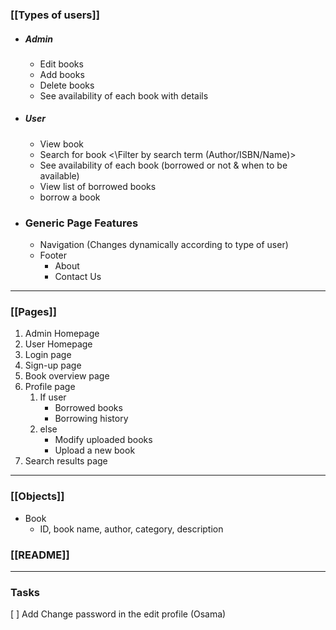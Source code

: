 ### [[Types of users]]

- ##### Admin
  - Edit books
  - Add books
  - Delete books
  - See availability of each book with details
- ##### User
  - View book
  - Search for book <\Filter by search term (Author/ISBN/Name)>
  - See availability of each book (borrowed or not & when to be available)
  - View list of borrowed books
  - borrow a book
- ### Generic Page Features
  - Navigation (Changes dynamically according to type of user)
  - Footer
    - About
    - Contact Us

---

### [[Pages]]

1. Admin Homepage
2. User Homepage
3. Login page
4. Sign-up page
5. Book overview page
6. Profile page
   1. If user
      - Borrowed books
      - Borrowing history
   2. else
      - Modify uploaded books
      - Upload a new book
7. Search results page

---

### [[Objects]]

- Book
  - ID, book name, author, category, description

### [[README]]

---

### Tasks

[ ] Add Change password in the edit profile (Osama)
